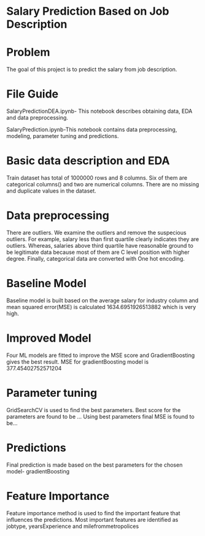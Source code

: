 # Salary Prediction Based on Job Description
# Problem
The goal of this project is to predict the salary from job description.
# File Guide
SalaryPredictionDEA.ipynb- This notebook describes obtaining data, EDA and data preprocessing.

SalaryPrediction.ipynb-This notebook contains data preprocessing, modeling, parameter tuning and predictions.
# Basic data description and EDA
Train dataset has total of 1000000 rows and 8 columns. Six of them are categorical columns() and two are numerical columns. There are no missing and duplicate values in the dataset. 

# Data preprocessing
There are outliers. We examine the outliers and remove the suspecious outliers. For example, salary less than first quartile clearly indicates they are outliers. Whereas, salaries above third quartile have reasonable ground to be legitimate data because most of them are C level position with higher degree. Finally, categorical data are converted with One hot encoding.

# Baseline Model
Baseline model is built based on the average salary for industry column and mean squared error(MSE) is calculated 1634.6951926513882 which is very high. 

# Improved Model
Four ML models are fitted to improve the MSE score and GradientBoosting gives the best result. MSE for gradientBoosting model is 377.45402752571204

# Parameter tuning
GridSearchCV is used to find the best parameters. Best score for the parameters are found to be … Using best parameters final MSE is found to be…
# Predictions
Final prediction is made based on the best parameters for the chosen model- gradientBoosting
# Feature Importance
Feature importance method is used to find the important feature that influences the predictions. Most important features are identified as jobtype, yearsExperience and milefrommetropolices

